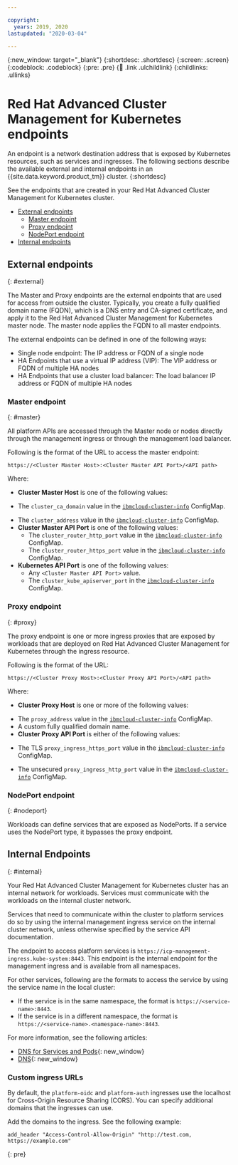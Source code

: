```yaml
---

copyright:
  years: 2019, 2020
lastupdated: "2020-03-04"

---
```


{:new_window: target="_blank"}
{:shortdesc: .shortdesc}
{:screen: .screen}
{:codeblock: .codeblock}
{:pre: .pre}
{:child: .link .ulchildlink}
{:childlinks: .ullinks}

# Red Hat Advanced Cluster Management for Kubernetes endpoints

An endpoint is a network destination address that is exposed by Kubernetes resources, such as services and ingresses. The following sections describe the available external and internal endpoints in an {{site.data.keyword.product_tm}} cluster.
{:shortdesc}

See the endpoints that are created in your Red Hat Advanced Cluster Management for Kubernetes cluster.

- [External endpoints](cluster_endpoints.md#external)
  - [Master endpoint](cluster_endpoints.md#master)
  - [Proxy endpoint](cluster_endpoints.md#proxy)
  - [NodePort endpoint](cluster_endpoints.md#nodeport)
- [Internal endpoints](cluster_endpoints.md#internal)


## External endpoints
{: #external}

The Master and Proxy endpoints are the external endpoints that are used for access from outside the cluster. <!--You define these endpoints in the `config.yaml` during installation.--> Typically, you create a fully qualified domain name (FQDN), which is a DNS entry and CA-signed certificate, and apply it to the Red Hat Advanced Cluster Management for Kubernetes master node. The master node applies the FQDN to all master endpoints.

The external endpoints can be defined in one of the following ways:

- Single node endpoint: The IP address or FQDN of a single node
- HA Endpoints that use a virtual IP address (VIP): The VIP address or FQDN of multiple HA nodes
- HA Endpoints that use a cluster load balancer: The load balancer IP address or FQDN of multiple HA nodes

### Master endpoint
{: #master}

All platform APIs are accessed through the Master node or nodes directly through the management ingress or through the management load balancer. 

Following is the format of the URL to access the master endpoint:

`https://<Cluster Master Host>:<Cluster Master API Port>/<API path>`

Where:  
- **Cluster Master Host** is one of the following values:
 <!-- - The `cluster_CA_domain` value in the [`config.yaml`](config_yaml.md#cluster_setting) file.-->
  - The `cluster_ca_domain` value in the [`ibmcloud-cluster-info`](configmap_cluster.md) ConfigMap.
 <!-- - The `cluster_lb_address` value in the [`config.yaml`](config_yaml.md#cluster_setting) file.-->
  - The `cluster_address` value in the [`ibmcloud-cluster-info`](configmap_cluster.md) ConfigMap.
- **Cluster Master API Port** is one of the following values: 
  <!--- The `router_http_port` value in the [`config.yaml`](config_yaml.md#general_setting) file.-->
  - The `cluster_router_http_port` value in the [`ibmcloud-cluster-info`](configmap_cluster.md) ConfigMap.
  <!--- The `router_https_port` value in the [`config.yaml`](config_yaml.md#general_setting) file.-->
  - The `cluster_router_https_port` value in the [`ibmcloud-cluster-info`](configmap_cluster.md) ConfigMap.
- **Kubernetes API Port** is one of the following values:
  - Any `<Cluster Master API Port>` value. 
  - The `cluster_kube_apiserver_port` in the [`ibmcloud-cluster-info`](configmap_cluster.md) ConfigMap.
 <!-- - The `kube_apiserver_secure_port` in the [`config.yaml`](config_yaml.md#kub_setting) file.-->

### Proxy endpoint
{: #proxy}

The proxy endpoint is one or more ingress proxies that are exposed by workloads that are deployed on Red Hat Advanced Cluster Management for Kubernetes through the ingress resource.  

Following is the format of the URL:

`https://<Cluster Proxy Host>:<Cluster Proxy API Port>/<API path>`

Where: 
- **Cluster Proxy Host** is one or more of the following values:
 <!-- - The `proxy_vip` value in the [`config.yaml`](config_yaml.md#proxy_ha_setting) file.-->
 <!-- - The `proxy_lb_address` value in the [`config.yaml`](config_yaml.md#cluster_setting) file.-->
  - The `proxy_address` value in the [`ibmcloud-cluster-info`](configmap_cluster.md) ConfigMap.
  - A custom fully qualified domain name.
- **Cluster Proxy API Port** is either of the following values: 
 <!-- - The TLS `ingress_https_port` value in the [`config.yaml`](config_yaml.md#general_setting) file.-->
  - The TLS `proxy_ingress_https_port` value in the [`ibmcloud-cluster-info`](configmap_cluster.md) ConfigMap.
 <!-- - The unsecured `ingress_http_port` value in the [`config.yaml`](config_yaml.md#general_setting) file.-->
  - The unsecured `proxy_ingress_http_port` value in the [`ibmcloud-cluster-info`](configmap_cluster.md) ConfigMap.

### NodePort endpoint
{: #nodeport}

Workloads can define services that are exposed as NodePorts. If a service uses the NodePort type, it bypasses the proxy endpoint.  

## Internal Endpoints
{: #internal}

Your Red Hat Advanced Cluster Management for Kubernetes cluster has an internal network for workloads. Services must communicate with the workloads on the internal cluster network.

Services that need to communicate within the cluster to platform services do so by using the internal management ingress service on the internal cluster network, unless otherwise specified by the service API documentation.

The endpoint to access platform services is `https://icp-management-ingress.kube-system:8443`. This endpoint is the internal endpoint for the management ingress and is available from all namespaces.

For other services, following are the formats to access the service by using the service name in the local cluster: 

- If the service is in the same namespace, the format is `https://<service-name>:8443`.  
- If the service is in a different namespace, the format is `https://<service-name>.<namespace-name>:8443`.

For more information, see the following articles:

- [DNS for Services and Pods](https://kubernetes.io/docs/concepts/services-networking/dns-pod-service/){: new_window}
- [DNS](https://kubernetes.io/docs/concepts/services-networking/service/#dns){: new_window}


### Custom ingress URLs

By default, the `platform-oidc` and `platform-auth` ingresses use the localhost for Cross-Origin Resource Sharing (CORS). You can specify additional domains that the ingresses can use.

Add the domains to the ingress. See the following example:
```
add_header "Access-Control-Allow-Origin" "http://test.com, https://example.com"
```
{: pre}





